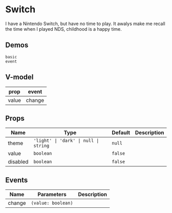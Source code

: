 # Switch
I have a Nintendo Switch, but have no time to play. It awalys make me recall the time when I played NDS, childhood is a happy time.
## Demos
```demo
basic
event
```
## V-model
|prop|event|
|-|-|
|value|change|

## Props
|Name|Type|Default|Description|
|-|-|-|-|
|theme|`'light' \| 'dark' \| null \| string`|`null`||
|value|`boolean`|`false`||
|disabled|`boolean`|`false`||

## Events
|Name|Parameters|Description|
|-|-|-|
|change|`(value: boolean)`||
